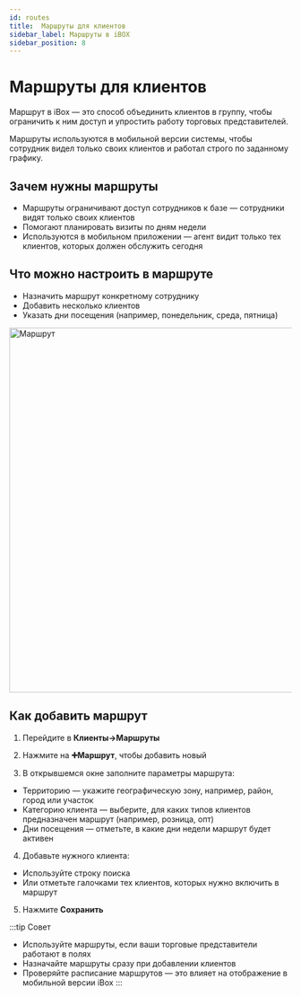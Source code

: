 ```yaml
---
id: routes
title:  Маршруты для клиентов
sidebar_label: Маршруты в iBOX
sidebar_position: 8
---
```

# Маршруты для клиентов 
Маршрут в iBox — это способ объединить клиентов в группу, чтобы ограничить к ним доступ и упростить работу торговых представителей.

Маршруты используются в мобильной версии системы, чтобы сотрудник видел только своих клиентов и работал строго по заданному графику.

## Зачем нужны маршруты
- Маршруты ограничивают доступ сотрудников к базе — сотрудники видят только своих клиентов 
- Помогают планировать визиты по дням недели
- Используются в мобильном приложении — агент видит только тех клиентов, которых должен обслужить сегодня

## Что можно настроить в маршруте
- Назначить маршрут конкретному сотруднику
- Добавить несколько клиентов
- Указать дни посещения (например, понедельник, среда, пятница)

<img src="/img/knowledge/clients/routes.png" alt="Маршрут" width="650" />

## Как добавить маршрут 
1. Перейдите в **Клиенты→Маршруты**

1. Нажмите на **➕Маршрут**, чтобы добавить новый
1. В открывшемся окне заполните параметры маршрута:

- Территорию — укажите географическую зону, например, район, город или участок
- Категорию клиента — выберите, для каких типов клиентов предназначен маршрут (например, розница, опт)
- Дни посещения — отметьте, в какие дни недели маршрут будет активен
4. Добавьте нужного клиента:
- Используйте строку поиска
- Или отметьте галочками тех клиентов, которых нужно включить в маршрут
5. Нажмите **Сохранить**

:::tip Совет
 - Используйте маршруты, если ваши торговые представители работают в полях
 - Назначайте маршруты сразу при добавлении клиентов
 - Проверяйте расписание маршрутов — это влияет на отображение в мобильной версии iBox
 :::

